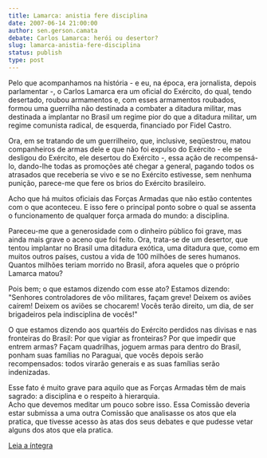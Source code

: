 ```yaml
---
title: Lamarca: anistia fere disciplina
date: 2007-06-14 21:00:00
author: sen.gerson.camata
debate: Carlos Lamarca: herói ou desertor?
slug: lamarca-anistia-fere-disciplina
status: publish 
type: post
---
```


  
Pelo que acompanhamos na história - e eu, na época, era jornalista, depois parlamentar -, o Carlos Lamarca era um oficial do Exército, do qual, tendo desertado, roubou armamentos e, com esses armamentos roubados, formou uma guerrilha não destinada a combater a ditadura militar, mas destinada a implantar no Brasil um regime pior do que a ditadura militar, um regime comunista radical, de esquerda, financiado por Fidel Castro.  
  
Ora, em se tratando de um guerrilheiro, que, inclusive, seqüestrou, matou companheiros de armas dele e que não foi expulso do Exército - ele se desligou do Exército, ele desertou do Exército -, essa ação de recompensá-lo, dando-lhe todas as promoções até chegar a general, pagando todos os atrasados que receberia se vivo e se no Exército estivesse, sem nenhuma punição, parece-me que fere os brios do Exército brasileiro.  
  
Acho que há muitos oficiais das Forças Armadas que não estão contentes com o que aconteceu. E isso fere o principal ponto sobre o qual se assenta o funcionamento de qualquer força armada do mundo: a disciplina.  
  
Pareceu-me que a generosidade com o dinheiro público foi grave, mas ainda mais grave o aceno que foi feito. Ora, trata-se de um desertor, que tentou implantar no Brasil uma ditadura exótica, uma ditadura que, como em muitos outros países, custou a vida de 100 milhões de seres humanos. Quantos milhões teriam morrido no Brasil, afora aqueles que o próprio Lamarca matou?  
  
Pois bem; o que estamos dizendo com esse ato? Estamos dizendo: "Senhores controladores de vôo militares, façam greve! Deixem os aviões caírem! Deixem os aviões se chocarem! Vocês terão direito, um dia, de ser brigadeiros pela indisciplina de vocês!"   
  
O que estamos dizendo aos quartéis do Exército perdidos nas divisas e nas fronteiras do Brasil: Por que vigiar as fronteiras? Por que impedir que entrem armas? Façam quadrilhas, joguem armas para dentro do Brasil, ponham suas famílias no Paraguai, que vocês depois serão recompensados: todos virarão generais e as suas famílias serão indenizadas.  
  
Esse fato é muito grave para aquilo que as Forças Armadas têm de mais sagrado: a disciplina e o respeito à hierarquia.  
Acho que devemos meditar um pouco sobre isso. Essa Comissão deveria estar submissa a uma outra Comissão que analisasse os atos que ela pratica, que tivesse acesso às atas dos seus debates e que pudesse vetar alguns dos atos que ela pratica.  
  
[Leia a íntegra](http://www.senado.gov.br/sf/atividade/Plenario/sessao/disc/listaDisc.asp?s=093.1.53.O)

